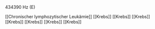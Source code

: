 434390 Hz (E)

[[Chronischer lymphozytischer Leukämie]]
[[Krebs]]
[[Krebs]]
[[Krebs]]
[[Krebs]]
[[Krebs]]
[[Krebs]]
[[Krebs]]